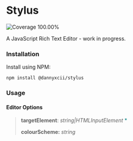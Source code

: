 # Stylus

<!-- Coverage Badge -->
<img src="https://img.shields.io/badge/Coverage-100.00%25-green.svg" alt="Coverage 100.00%">

A JavaScript Rich Text Editor - work in progress.

### Installation

Install using NPM:

```shell
npm install @dannyxcii/stylus
```

### Usage

#### Editor Options

> **targetElement**: _string|HTMLInputElement_ <span style='color:teal;'>*</span>
>
> **colourScheme:** _string_ 